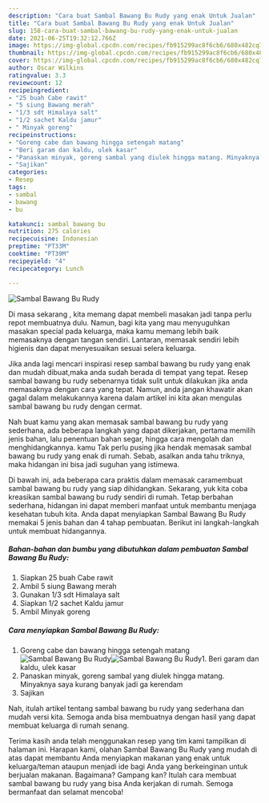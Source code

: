 ```yaml
---
description: "Cara buat Sambal Bawang Bu Rudy yang enak Untuk Jualan"
title: "Cara buat Sambal Bawang Bu Rudy yang enak Untuk Jualan"
slug: 158-cara-buat-sambal-bawang-bu-rudy-yang-enak-untuk-jualan
date: 2021-06-25T19:32:12.766Z
image: https://img-global.cpcdn.com/recipes/fb915299ac8f6cb6/680x482cq70/sambal-bawang-bu-rudy-foto-resep-utama.jpg
thumbnail: https://img-global.cpcdn.com/recipes/fb915299ac8f6cb6/680x482cq70/sambal-bawang-bu-rudy-foto-resep-utama.jpg
cover: https://img-global.cpcdn.com/recipes/fb915299ac8f6cb6/680x482cq70/sambal-bawang-bu-rudy-foto-resep-utama.jpg
author: Oscar Wilkins
ratingvalue: 3.3
reviewcount: 12
recipeingredient:
- "25 buah Cabe rawit"
- "5 siung Bawang merah"
- "1/3 sdt Himalaya salt"
- "1/2 sachet Kaldu jamur"
- " Minyak goreng"
recipeinstructions:
- "Goreng cabe dan bawang hingga setengah matang"
- "Beri garam dan kaldu, ulek kasar"
- "Panaskan minyak, goreng sambal yang diulek hingga matang. Minyaknya saya kurang banyak jadi ga kerendam"
- "Sajikan"
categories:
- Resep
tags:
- sambal
- bawang
- bu

katakunci: sambal bawang bu 
nutrition: 275 calories
recipecuisine: Indonesian
preptime: "PT33M"
cooktime: "PT39M"
recipeyield: "4"
recipecategory: Lunch

---
```



![Sambal Bawang Bu Rudy](https://img-global.cpcdn.com/recipes/fb915299ac8f6cb6/680x482cq70/sambal-bawang-bu-rudy-foto-resep-utama.jpg)

Di masa  sekarang , kita memang dapat membeli masakan jadi tanpa perlu repot membuatnya dulu. Namun, bagi kita yang mau menyuguhkan masakan special pada keluarga, maka kamu memang lebih baik memasaknya dengan tangan sendiri. Lantaran, memasak sendiri lebih higienis dan dapat menyesuaikan sesuai selera keluarga.

Jika anda lagi mencari inspirasi resep sambal bawang bu rudy yang enak dan mudah dibuat,maka anda sudah berada di tempat yang tepat. Resep sambal bawang bu rudy  sebenarnya tidak sulit untuk dilakukan jika anda memasaknya dengan cara yang tepat. Namun, anda jangan khawatir akan gagal dalam melakukannya 
karena dalam artikel ini kita akan mengulas sambal bawang bu rudy dengan cermat.  



Nah buat kamu yang akan memasak sambal bawang bu rudy yang sederhana, ada beberapa langkah yang dapat dikerjakan, pertama memilih jenis bahan, lalu penentuan bahan segar, hingga cara mengolah dan menghidangkannya. kamu Tak perlu pusing jika hendak memasak sambal bawang bu rudy yang enak di rumah. Sebab, asalkan anda  tahu triknya, maka hidangan ini bisa jadi suguhan yang istimewa.

Di bawah ini, ada beberapa cara praktis  dalam memasak caramembuat sambal bawang bu rudy yang siap dihidangkan. Sekarang, yuk kita coba kreasikan sambal bawang bu rudy sendiri di rumah. Tetap berbahan sederhana, hidangan ini dapat memberi manfaat untuk membantu menjaga kesehatan tubuh kita. Anda dapat menyiapkan Sambal Bawang Bu Rudy memakai 5 jenis bahan dan 4 tahap pembuatan. Berikut ini langkah-langkah untuk membuat hidangannya.

<!--inarticleads1-->

##### Bahan-bahan dan bumbu yang dibutuhkan dalam pembuatan Sambal Bawang Bu Rudy:

1. Siapkan 25 buah Cabe rawit
1. Ambil 5 siung Bawang merah
1. Gunakan 1/3 sdt Himalaya salt
1. Siapkan 1/2 sachet Kaldu jamur
1. Ambil  Minyak goreng




<!--inarticleads2-->

##### Cara menyiapkan Sambal Bawang Bu Rudy:

1. Goreng cabe dan bawang hingga setengah matang
<img src="https://img-global.cpcdn.com/steps/9b299477a6bd516d/160x128cq70/sambal-bawang-bu-rudy-langkah-memasak-1-foto.jpg" alt="Sambal Bawang Bu Rudy"><img src="https://img-global.cpcdn.com/steps/c6294edf9dd3a913/160x128cq70/sambal-bawang-bu-rudy-langkah-memasak-1-foto.jpg" alt="Sambal Bawang Bu Rudy">1. Beri garam dan kaldu, ulek kasar
1. Panaskan minyak, goreng sambal yang diulek hingga matang. Minyaknya saya kurang banyak jadi ga kerendam
1. Sajikan




Nah, itulah artikel tentang  sambal bawang bu rudy  yang sederhana dan mudah versi kita. Semoga anda bisa membuatnya dengan hasil yang dapat membuat keluarga di rumah senang. 

Terima kasih anda telah menggunakan resep yang tim kami tampilkan di halaman ini. Harapan kami, olahan  Sambal Bawang Bu Rudy yang mudah di atas dapat membantu Anda menyiapkan makanan yang enak untuk keluarga/teman ataupun menjadi ide bagi Anda yang berkeinginan untuk berjualan makanan. Bagaimana? Gampang kan? Itulah cara membuat sambal bawang bu rudy yang bisa Anda kerjakan di rumah. Semoga bermanfaat dan selamat mencoba!

